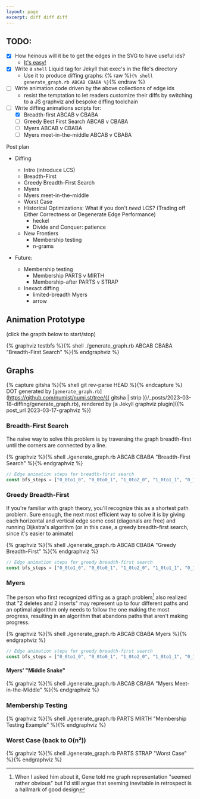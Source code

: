 ```yaml
---
layout: page
excerpt: diff diff diff
---
```


## TODO:

* [x] How heinous will it be to get the edges in the SVG to have useful ids?
    * [It's easy!](https://graphviz.org/docs/outputs/#ID)
* [x] Write a `shell` Liquid tag for Jekyll that exec's in the file's directory
    * Use it to produce diffing graphs: {% raw %}`{% shell generate_graph.rb ABCAB CBABA %}`{% endraw %}
* [ ] Write animation code driven by the above collections of edge ids
    * resist the temptation to let readers customize their diffs by switching to a JS graphviz and bespoke diffing toolchain
* [ ] Write diffing animations scripts for:
    * [x] Breadth-first ABCAB v CBABA
    * [ ] Greedy Best First Search ABCAB v CBABA
    * [ ] Myers ABCAB v CBABA
    * [ ] Myers meet-in-the-middle ABCAB v CBABA

Post plan
* Diffing
    * Intro (introduce LCS)
    * Breadth-First
    * Greedy Breadth-First Search
    * Myers
    * Myers meet-in-the-middle
    * Worst Case
    * Historical Optimizations: What if you don't _need_ LCS? (Trading off Either Correctness or Degenerate Edge Performance)
        * heckel
        * Divide and Conquer: patience
    * New Frontiers
        * Membership testing
        * n-grams

* Future:
    * Membership testing
        * Membership PARTS v MIRTH
        * Membership-after PARTS v STRAP
    * Inexact diffing
        * limited-breadth Myers
        * arrow

## Animation Prototype

(click the grapth below to start/stop)

{% graphviz testbfs %}{% shell ./generate_graph.rb ABCAB CBABA "Breadth-First Search" %}{% endgraphviz %}

<script>
    const svg_name = "testbfs"
    const bfs_steps = ["0_0to1_0", "0_0to0_1", "1_0to2_0", "1_0to1_1", "0_1to0_2", "2_0to3_0", "2_0to3_1", "2_0to2_1", "1_1to2_2", "1_1to1_2", "0_2to1_3", "0_2to0_3", "3_0to4_0", "3_1to4_1", "3_1to3_2", "2_2to2_3", "1_3to2_4", "1_3to1_4", "0_3to0_4", "4_0to5_0", "4_1to5_1", "4_1to5_2", "4_1to4_2", "3_2to4_3", "3_2to3_3", "2_4to3_4", "2_4to2_5", "1_4to1_5", "0_4to0_5", "5_2to5_3", "4_3to5_4", "4_3to4_4", "3_4to4_5", "3_4to3_5", "5_4to5_5"]

    const foo = document.getElementById(`${svg_name}`);
    let index = 0;
    let intervalId = null;
    foo.querySelector(`g.node#progress text`).textContent = `${index}/${bfs_steps.length}`;

    function changeColor() {
      if (index >= bfs_steps.length) {
        // change the stroke color of all the path elements in the svg with id = `svg_name` to "#ddd"
        document.getElementById(`${svg_name}`).querySelectorAll("path").forEach(function(e) { e.setAttribute("stroke", "#ddd"); });
        index = 0;
        foo.querySelector(`g.node#progress text`).textContent = `0/${bfs_steps.length}`;
        return
      }
      // log to the console
      console.log(`Changing color of edge_${bfs_steps[index]}`);
      
      // change the stroke color of the path element inside the g tag with id = `bfs_steps[index]` in the svg with id = `svg_name` to #000
      foo.querySelector(`g.edge#edge_${bfs_steps[index]} path`).setAttribute("stroke", "#000");

      // change the value of the counter to `index`/`bfs_steps.length`
      foo.querySelector(`g.node#progress text`).textContent = `${index + 1}/${bfs_steps.length}`;

      index++;
    }

    foo.addEventListener("click", function() {
      if (intervalId) {
        clearInterval(intervalId);
        intervalId = null;
      } else {
        intervalId = setInterval(changeColor, 100);
      }
    });
</script>

## Graphs

{% capture gitsha %}{% shell git rev-parse HEAD %}{% endcapture %}
DOT generated by [`generate_graph.rb`](https://github.com/numist/numi.st/tree/{{ gitsha | strip }}/_posts/2023-03-18-diffing/generate_graph.rb), rendered by [a Jekyll graphviz plugin]({% post_url 2023-03-17-graphviz %})

### Breadth-First Search

The naive way to solve this problem is by traversing the graph breadth-first until the corners are connected by a line.

{% graphviz %}{% shell ./generate_graph.rb ABCAB CBABA "Breadth-First Search" %}{% endgraphviz %}

``` javascript
// Edge animation steps for breadth-first search
const bfs_steps = ["0_0to1_0", "0_0to0_1", "1_0to2_0", "1_0to1_1", "0_1to0_2", "2_0to3_0", "2_0to3_1", "2_0to2_1", "1_1to2_2", "1_1to1_2", "0_2to1_3", "0_2to0_3", "3_0to4_0", "3_1to4_1", "3_1to3_2", "2_2to2_3", "1_3to2_4", "1_3to1_4", "0_3to0_4", "4_0to5_0", "4_1to5_1", "4_1to5_2", "4_1to4_2", "3_2to4_3", "3_2to3_3", "2_4to3_4", "2_4to2_5", "1_4to1_5", "0_4to0_5", "5_2to5_3", "4_3to5_4", "4_3to4_4", "3_4to4_5", "3_4to3_5", "5_4to5_5"]
```

### Greedy Breadth-First

If you're familiar with graph theory, you'll recognize this as a shortest path problem. Sure enough, the next most efficient way to solve it is by giving each horizontal and vertical edge some cost (diagonals are free) and running Dijkstra's algorithm (or in this case, a greedy breadth-first search, since it's easier to animate)

{% graphviz %}{% shell ./generate_graph.rb ABCAB CBABA "Greedy Breadth-First" %}{% endgraphviz %}

``` javascript
// Edge animation steps for greedy breadth-first search
const bfs_steps = ["0_0to1_0", "0_0to0_1", "1_0to2_0", "1_0to1_1", "0_1to0_2", "2_0to3_0", "2_0to3_1", "3_1to4_1", "3_1to3_2", "2_0to2_1", "1_1to2_2", "2_2to2_3", "1_1to1_2", "0_2to1_3", "1_3to2_4", "2_4to3_4", "2_4to2_5", "1_3to1_4", "0_2to0_3", "3_0to4_0", "4_1to5_1", "4_1to5_2", "5_2to5_3", "4_1to4_2", "3_2to4_3", "4_3to5_4", "5_4to5_5"]
```

### Myers

The person who first recognized diffing as a graph problem[^obvious] also realized that "2 deletes and 2 inserts" may represent up to four different paths and an optimal algorithm only needs to follow the one making the most progress, resulting in an algorithm that abandons paths that aren't making progress.

[^obvious]: When I asked him about it, Gene told me graph representation "seemed rather obvious" but I'd still argue that seeming inevitable in retrospect is a hallmark of good design

{% graphviz %}{% shell ./generate_graph.rb ABCAB CBABA Myers %}{% endgraphviz %}

``` javascript
// Edge animation steps for greedy breadth-first search
const bfs_steps = ["0_0to1_0", "0_0to0_1", "1_0to2_0", "1_0to1_1", "0_1to0_2", "2_0to3_1", "3_1to4_1", "3_1to3_2", "1_1to2_2", "2_2to2_3" /* undone by 2_4to3_4 */, "0_2to1_3", "1_3to2_4", "2_4to3_4", "2_4to2_5", "4_1to5_2", "5_2to5_3", "3_2to4_3", "4_3to5_4", "5_4to5_5"]
```

#### Myers' "Middle Snake"

{% graphviz %}{% shell ./generate_graph.rb ABCAB CBABA "Myers Meet-in-the-Middle" %}{% endgraphviz %}

### Membership Testing

{% graphviz %}{% shell ./generate_graph.rb PARTS MIRTH "Membership Testing Example" %}{% endgraphviz %}

### Worst Case (back to O(n²))

{% graphviz %}{% shell ./generate_graph.rb PARTS STRAP "Worst Case" %}{% endgraphviz %}
